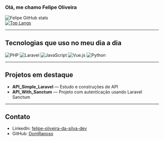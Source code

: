 ### Olá, me chamo **Felipe Oliveira** 
![Felipe GitHub stats](https://github-readme-stats.vercel.app/api?username=DomRaposo&show_icons=true&theme=dracula)  
[![Top Langs](https://github-readme-stats.vercel.app/api/top-langs/?username=DomRaposo&layout=compact)](https://github.com/anuraghazra/github-readme-stats)

---

## Tecnologias que uso no meu dia a dia  
<div style="display: inline_block">  
  <img align="center" alt="PHP" src="https://img.shields.io/badge/PHP-777BB4?style=for-the-badge&logo=php&logoColor=white"/>  
  <img align="center" alt="Laravel" src="https://img.shields.io/badge/Laravel-FF2D20?style=for-the-badge&logo=laravel&logoColor=white"/>  
  <img align="center" alt="JavaScript" src="https://img.shields.io/badge/JavaScript-F7DF1E?style=for-the-badge&logo=javascript&logoColor=black"/>  
  <img align="center" alt="Vue.js" src="https://img.shields.io/badge/Vue.js-35495E?style=for-the-badge&logo=vue.js&logoColor=4FC08D"/>  
  <img align="center" alt="Python" src="https://img.shields.io/badge/Python-3776AB?style=for-the-badge&logo=python&logoColor=white"/>  
</div>

---

## Projetos em destaque  
- **API_Simple_Laravel** — Estudo e construções de API  
- **API_With_Sanctum** — Projeto com autenticação usando Laravel Sanctum  

---

## Contato  
- LinkedIn: [felipe-oliveira-da-silva-dev](https://www.linkedin.com/in/felipe-oliveira-da-silva-dev)  
- GitHub: [DomRaposo](https://github.com/DomRaposo)  
